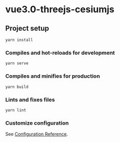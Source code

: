 <!--
 * @Author: xuziyong
 * @Date: 2021-03-27 02:14:48
 * @LastEditors: xuziyong
 * @LastEditTime: 2021-04-07 02:27:41
 * @Description: TODO
-->

# vue3.0-threejs-cesiumjs

## Project setup

```
yarn install
```

### Compiles and hot-reloads for development

```
yarn serve
```

### Compiles and minifies for production

```
yarn build
```

### Lints and fixes files

```
yarn lint
```

### Customize configuration

See [Configuration Reference](https://cli.vuejs.org/config/).
